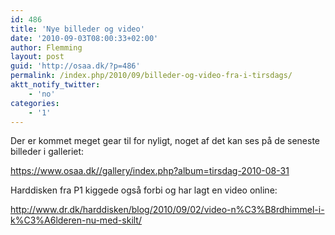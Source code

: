 ```yaml
---
id: 486
title: 'Nye billeder og video'
date: '2010-09-03T08:00:33+02:00'
author: Flemming
layout: post
guid: 'http://osaa.dk/?p=486'
permalink: /index.php/2010/09/billeder-og-video-fra-i-tirsdags/
aktt_notify_twitter:
    - 'no'
categories:
    - '1'
---
```


Der er kommet meget gear til for nyligt, noget af det kan ses på de seneste billeder i galleriet:

<https://www.osaa.dk//gallery/index.php?album=tirsdag-2010-08-31>

Harddisken fra P1 kiggede også forbi og har lagt en video online:

<http://www.dr.dk/harddisken/blog/2010/09/02/video-n%C3%B8rdhimmel-i-k%C3%A6lderen-nu-med-skilt/>